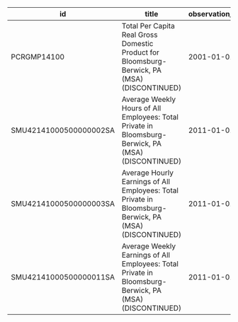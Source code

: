 | id                     | title                                                                                                  | observation_start   | observation_end   |
|------------------------|--------------------------------------------------------------------------------------------------------|---------------------|-------------------|
| PCRGMP14100            | Total Per Capita Real Gross Domestic Product for Bloomsburg-Berwick, PA (MSA) (DISCONTINUED)           | 2001-01-01          | 2017-01-01        |
| SMU42141000500000002SA | Average Weekly Hours of All Employees: Total Private in Bloomsburg-Berwick, PA (MSA) (DISCONTINUED)    | 2011-01-01          | 2022-03-01        |
| SMU42141000500000003SA | Average Hourly Earnings of All Employees: Total Private in Bloomsburg-Berwick, PA (MSA) (DISCONTINUED) | 2011-01-01          | 2022-03-01        |
| SMU42141000500000011SA | Average Weekly Earnings of All Employees: Total Private in Bloomsburg-Berwick, PA (MSA) (DISCONTINUED) | 2011-01-01          | 2022-03-01        |